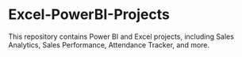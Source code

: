 # Excel-PowerBI-Projects
This repository contains Power BI and Excel projects, including Sales Analytics, Sales Performance, Attendance Tracker, and more.
